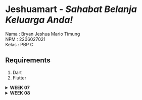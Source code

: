 # Jeshuamart - _Sahabat Belanja Keluarga Anda!_
Nama    : Bryan Jeshua Mario Timung <br/>
NPM     : 2206027021 <br/>
Kelas   : PBP C <br/>
## Requirements
1. Dart
2. Flutter
<details>
<summary> <b> WEEK 07 </b> </summary>

## Apa perbedaan utama antara stateless dan stateful widget dalam konteks pengembangan aplikasi Flutter?
Perbedaan stateless dan statefull widget
Stateless widget
1. Tidak mengelola state internalnya sendiri
2. Hanya merender tampilan sesuai dengan properti saat pertama kali mereka dibuat dan tampilannya tidak akan berubah selama aplikasi hidup
3. Lebih efisien karena tidak memerlukan perubahan status internal yang rumit
Stateful widget
1. Mengelola state internalnya selama aplikasi dijalankan 
2. Punya kelas yang terkait dengan state yang dapat digunakan untuk merender ulang tampilan ketika status berubah
3. Dapat digunakan saat kita memerlukan tampilan berdasarkan interaksi pengguna, data yang dinamis, atau perubahan lain yang memengaruhi tampilan widget.

## Sebutkan seluruh widget yang kamu gunakan untuk menyelesaikan tugas ini dan jelaskan fungsinya masing-masing.
1. MaterialApp : titik awal app flutter. Tempat konfigurasi tema dan navigasi
2. Scaffold : Menyajikan struktur dasar layout visual.
3. AppBar : Bahan untuk menampilkan bar aplikasi 
4. SingleChildScrollView : Menampilkan widget yang scrollable
5. Column : Menampilkan children dalam suatu vertical array
6. Padding : Widget yang memberikan ruang/jarak di sekitar elemen child
7. Text : Menampilkan teks
8. GridView.count : membuat layout grid dengan jumlah yang tetap.
9. Material : memberikan konsep desain dari suatu elemen
10. InkWell : area segiempat dari suatu material yang merespon sentuhan saat disentuh dengan memberikan ripple effect.
11. Container : melakukan styling terhadap individu elemen dalam hal ini adalah card/ 
12. Center: meletakan anak elemen di tengah-tengah
13. Icon: menampilkan ikon yang diinginkan
14. SnackBar : widget yang akan muncul jika kita menekan salah satu card
15. ScaffoldMessenger : widget yang mengelola snackbar yang akan ditayangkan saat dipanggil

## Jelaskan bagaimana cara kamu mengimplementasikan checklist di atas secara step-by-step (bukan hanya sekadar mengikuti tutorial)
1. Saya membuat github repository baru untuk projek saya
2. Saya menghubungkannya dengan local repository
3. Saya membangun program dengan perintah ```flutter create jeshuamart```
4. Kemudian saya pindah ke direktori app tersebut
5. Lalu, saya mencoba melakukan run app tersebut
6. Setelah itu, saya membuat file baru di direktori lib bernama menu.dart
7. Lalu saya mengimport semua material flutter pada menu.dart.
8. Pada main.dart, saya menjadikann MyApp menjadi Stateless, mengatur colorscheme, dan membuat home menjadi MyHomePage() saja.
9. Pada menu.dart, saya membangun kelas ShopItem dengan atribut String name, IconData icon, dan Color warna. Kemudian saya membangun class ShopCard yang merupakan StatelessWidget yang punya atribut ShopItem yang akan mengkonstruksi masing-masing ShopItem dan juga memiliki snackbar. Lalu, di kelas MyHomePage yang bersifat stateless, saya membuat list dari ShopItem yang terdiri dari menu "Lihat Item", "Tambah Item", dan "Logout". Kemudian, saya mengatur tampilan sesuai yang diinginkan, termasuk mengiterasi list  tadi.
10. Setelah semua sudah jadi, saya melakukan  add-commit-push.
</details>

<details>
<summary> <b> WEEK 08 </b> </summary>

## Jelaskan perbedaan antara Navigator.push() dan Navigator.pushReplacement(), disertai dengan contoh mengenai penggunaan kedua metode tersebut yang tepat!
Navigator.push() digunakan untuk menavigasi ke halaman baru di atas tumpukan navigasi saat ini. Ini cocok dipakai untuk situasi ketika ingin mempertahankan riwayat navigasi, seperti saat Anda pindah dari halaman beranda ke halaman detail. Contohnya, ketika pengguna memilih item dari daftar di halaman utama dengan menggunakan Navigator.push() untuk menampilkan halaman detail item tersebut. Setelah selesai melihat, pengguna dapat kembali ke halaman utama dengan menekan tombol kembali.
Navigator.pushReplacement() digunakan untuk menggantikan layar saat ini di tumpukan navigasi dengan layar baru. Ini digunakan saat  tidak ingin pengguna kembali ke layar sebelumnya, misalnya setelah proses login berhasil. Contohnya, pada layar login, setelah pengguna berhasil masuk menggunakan Navigator.pushReplacement() untuk navigasi ke halaman beranda. Ini akan mencegah pengguna kembali ke layar login dengan tombol kembali.

## Jelaskan masing-masing layout widget pada Flutter dan konteks penggunaannya masing-masing!
Column dan Row <br>
Fungsi: Mengatur widget secara vertikal (Column) dan horizontal (Row).
Penggunaan: Ideal untuk membuat tata letak linier seperti formulir atau toolbar.

Stack <br>
Fungsi: Memungkinkan widget ditumpuk di atas satu sama lain.
Penggunaan: Cocok untuk overlay, seperti teks pada gambar.

Container <br>
Fungsi: Widget serbaguna untuk pembungkus, dekorasi, dan penentuan ukuran.
Penggunaan: Saat Anda memerlukan kotak dengan padding, margin, latar belakang, atau perubahan bentuk.

GridView <br>
Fungsi: Menampilkan widget dalam grid yang dapat di-scroll.
Penggunaan: Untuk galeri foto atau pilihan produk.

ListView <br>
Fungsi: Menampilkan daftar item yang dapat di-scroll.
Penggunaan: Untuk daftar email, berita, atau pengaturan.

Flex dan Expanded <br>
Fungsi: Memberikan fleksibilitas dalam tata letak dengan membagi ruang.
Penggunaan: Ketika Anda ingin widget memiliki ukuran relatif terhadap ruang yang tersedia.

## Sebutkan apa saja elemen input pada form yang kamu pakai pada tugas kali ini dan jelaskan mengapa kamu menggunakan elemen input tersebut!
Pada tugas ini saya hanya menggunakan TextField karena hanya perlu input teks, seperti nama produk, jumlah produk, dan komponen serupa.

## Bagaimana penerapan clean architecture pada aplikasi Flutter?
Clean Architecture mengatur aplikasi menjadi beberapa lapisan:
<li>Presentation Layer: Menangani UI dan penggunaan Widget. Ini harus memiliki logika tampilan minimal.
<li>Business Logic Layer (BLoC)/State Management: Mengelola state dan logika bisnis aplikasi.
<li>Domain Layer: Berisi aturan bisnis dan entitas.
<li>Data Layer: Mengatur API, penyimpanan lokal, dan repositori yang mengatur data.

Langkah-langkah penerapannya:
<li>Pisahkan kode ke dalam lapisan yang disebutkan.
<li>Gunakan BLoC atau provider untuk state management.
<li>Terapkan prinsip Dependency Inversion antara lapisan.
<li>Pastikan komunikasi antar lapisan bersifat bersih dan terorganisir.

## Jelaskan bagaimana cara kamu mengimplementasikan checklist di atas secara step-by-step! (bukan hanya sekadar mengikuti tutorial)
- Pertama saya membuat model.dart yang berisikan Class untuk membuat model saya.
- Kemudian, saya membuat form yang meminta input sesuai dengan model tersebut.
- Lalu saya membangun dialog window yang akan memunculkan apa yang sudah saya input
- Kemudian, saya mengatur semua navigasi buttonnya ke window yang dituju
- Pada main, saya membuat sebuah list untuk menyimpan semua model yang  sudah diinstansiasi
- Setelah itu, saya membuat lihatitem.dart untuk menampilkan semua yang sudah diinput
- Lalu, saya memastikan navigasi dari setiap buttonnya benar. 

</details>